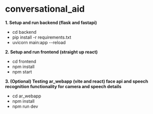# conversational_aid

**1. Setup and run backend (flask and fastapi)**
- cd backend
- pip install -r requirements.txt
- uvicorn main:app --reload

**2. Setup and run frontend (straight up react)**
- cd frontend
- npm install
- npm start

**3. (Optional) Testing ar_webapp (vite and react) face api and speech recognition functionality for camera and speech details**
- cd ar_webapp
- npm install
- npm run dev
